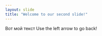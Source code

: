 ```yaml
---
layout: slide
title: "Welcome to our second slide!"
---
```

Вот мой текст
Use the left arrow to go back!
